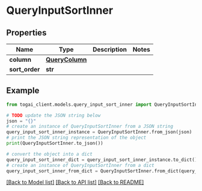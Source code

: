 # QueryInputSortInner


## Properties

Name | Type | Description | Notes
------------ | ------------- | ------------- | -------------
**column** | [**QueryColumn**](QueryColumn.md) |  | 
**sort_order** | **str** |  | 

## Example

```python
from togai_client.models.query_input_sort_inner import QueryInputSortInner

# TODO update the JSON string below
json = "{}"
# create an instance of QueryInputSortInner from a JSON string
query_input_sort_inner_instance = QueryInputSortInner.from_json(json)
# print the JSON string representation of the object
print(QueryInputSortInner.to_json())

# convert the object into a dict
query_input_sort_inner_dict = query_input_sort_inner_instance.to_dict()
# create an instance of QueryInputSortInner from a dict
query_input_sort_inner_from_dict = QueryInputSortInner.from_dict(query_input_sort_inner_dict)
```
[[Back to Model list]](../README.md#documentation-for-models) [[Back to API list]](../README.md#documentation-for-api-endpoints) [[Back to README]](../README.md)


